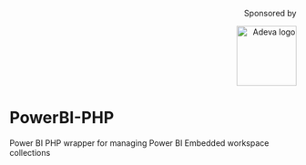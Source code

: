 <p align="right">Sponsored by</p>
<p align="right"><a href="https://adevait.com/"><img src="https://adevait.com/wp-content/themes/adeva/img/logo.svg" alt="Adeva logo" width="105" ></a></p>

# PowerBI-PHP
Power BI PHP wrapper for managing Power BI Embedded workspace collections
